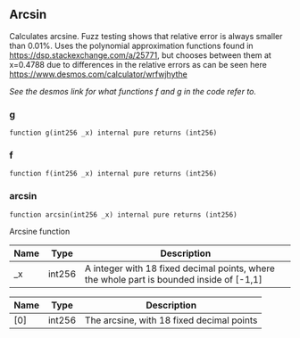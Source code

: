 
## Arcsin

Calculates arcsine. Fuzz testing shows that relative error is always
smaller than 0.01%. Uses the polynomial approximation functions found in
https://dsp.stackexchange.com/a/25771, but chooses between them at x=0.4788
due to differences in the relative errors as can be seen here
https://www.desmos.com/calculator/wrfwjhythe

_See the desmos link for what functions f and g in the code refer to._

### g

```solidity
function g(int256 _x) internal pure returns (int256)
```

### f

```solidity
function f(int256 _x) internal pure returns (int256)
```

### arcsin

```solidity
function arcsin(int256 _x) internal pure returns (int256)
```

Arcsine function

| Name | Type | Description |
| ---- | ---- | ----------- |
| _x | int256 | A integer with 18 fixed decimal points, where the whole part is bounded inside of [-1,1] |

| Name | Type | Description |
| ---- | ---- | ----------- |
| [0] | int256 | The arcsine, with 18 fixed decimal points |

